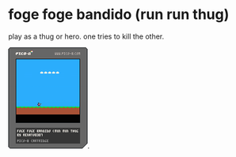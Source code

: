 # foge foge bandido (run run thug)

play as a thug or hero.
one tries to kill the other.

![Alt text](ffb.p8.png "foge foge bandido").
